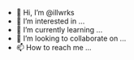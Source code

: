 - 👋 Hi, I’m @illwrks
- 👀 I’m interested in ...
- 🌱 I’m currently learning ...
- 💞️ I’m looking to collaborate on ...
- 📫 How to reach me ...

<!---
illwrks/illwrks is a ✨ special ✨ repository because its `README.md` (this file) appears on your GitHub profile.
You can click the Preview link to take a look at your changes.
--->
